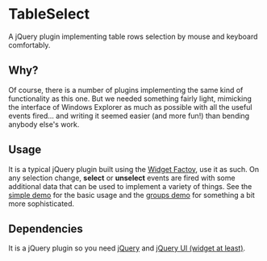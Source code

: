 # TableSelect

A jQuery plugin implementing table rows selection by mouse and keyboard comfortably.

## Why?

Of course, there is a number of plugins implementing the same kind of functionality as this one.
But we needed something fairly light, mimicking the interface of Windows Explorer as much as possible
with all the
useful events fired... and writing it seemed easier (and more fun!) than bending anybody else's work.

## Usage

It is a typical jQuery plugin built using the [Widget Factoy](http://api.jqueryui.com/jquery.widget/),
use it as such. On any selection change, **select** or **unselect** events are fired with some additional
data that can be used to implement a variety of things. See the
[simple demo](http://roke.tadeaspetak.net/tableselect/demo/simple.html) for the basic usage and the
[groups demo](http://roke.tadeaspetak.net/tableselect/demo/groups.html) for something a bit more sophisticated.

## Dependencies

It is a jQuery plugin so you need [jQuery](http://code.jquery.com/) and
[jQuery UI (widget at least)](http://code.jquery.com/ui/).